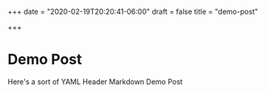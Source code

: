 +++
date = "2020-02-19T20:20:41-06:00"
draft = false
title = "demo-post"

+++
# Demo Post
Here's a sort of YAML Header Markdown Demo Post

